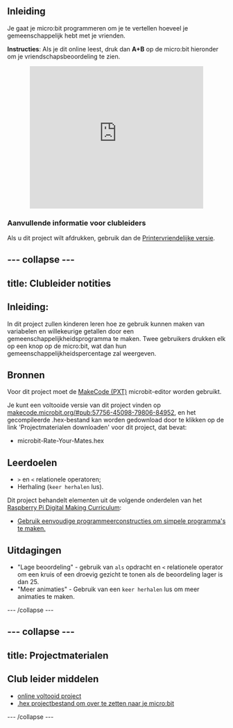 ## Inleiding

Je gaat je micro:bit programmeren om je te vertellen hoeveel je gemeenschappelijk hebt met je vrienden.

**Instructies**: Als je dit online leest, druk dan **A+B** op de micro:bit hieronder om je vriendschapsbeoordeling te zien.

<div class="trinket" style="width:400px;margin: 0 auto;">
<div style="position:relative;height:0;padding-bottom:81.97%;overflow:hidden;"><iframe style="position:absolute;top:0;left:0;width:100%;height:100%;" src="https://makecode.microbit.org/---run?id=_iLDhcVa0K2Fd" allowfullscreen="allowfullscreen" sandbox="allow-popups allow-scripts allow-same-origin" frameborder="0"></iframe></div>
</div>

### Aanvullende informatie voor clubleiders

Als u dit project wilt afdrukken, gebruik dan de [Printervriendelijke versie](https://projects.raspberrypi.org/en/projects/rate-your-mates/print).

## \--- collapse \---

## title: Clubleider notities

## Inleiding:

In dit project zullen kinderen leren hoe ze gebruik kunnen maken van variabelen en willekeurige getallen door een gemeenschappelijkheidsprogramma te maken. Twee gebruikers drukken elk op een knop op de micro:bit, wat dan hun gemeenschappelijkheidspercentage zal weergeven.

## Bronnen

Voor dit project moet de [MakeCode (PXT)](http://jumpto.cc/mb-new) microbit-editor worden gebruikt.

Je kunt een voltooide versie van dit project vinden op [makecode.microbit.org/#pub:57756-45098-79806-84952](https://makecode.microbit.org/#pub:57756-45098-79806-84952), en het gecompileerde .hex-bestand kan worden gedownload door te klikken op de link 'Projectmaterialen downloaden' voor dit project, dat bevat:

* microbit-Rate-Your-Mates.hex

## Leerdoelen

* `>` en `<` relationele operatoren;
* Herhaling (`keer herhalen` lus).

Dit project behandelt elementen uit de volgende onderdelen van het [Raspberry Pi Digital Making Curriculum](http://rpf.io/curriculum):

* [Gebruik eenvoudige programmeerconstructies om simpele programma's te maken.](https://www.raspberrypi.org/curriculum/programming/creator)

## Uitdagingen

* "Lage beoordeling" - gebruik van `als` opdracht en `<` relationele operator om een kruis of een droevig gezicht te tonen als de beoordeling lager is dan 25.
* "Meer animaties" - Gebruik van een `keer herhalen` lus om meer animaties te maken.

\--- /collapse \---

## \--- collapse \---

## title: Projectmaterialen

## Club leider middelen

* [online voltooid project](https://makecode.microbit.org/#pub:57756-45098-79806-84952)
* [.hex projectbestand om over te zetten naar je micro:bit](resources/microbit-Rate-Your-Mates.hex)

\--- /collapse \---